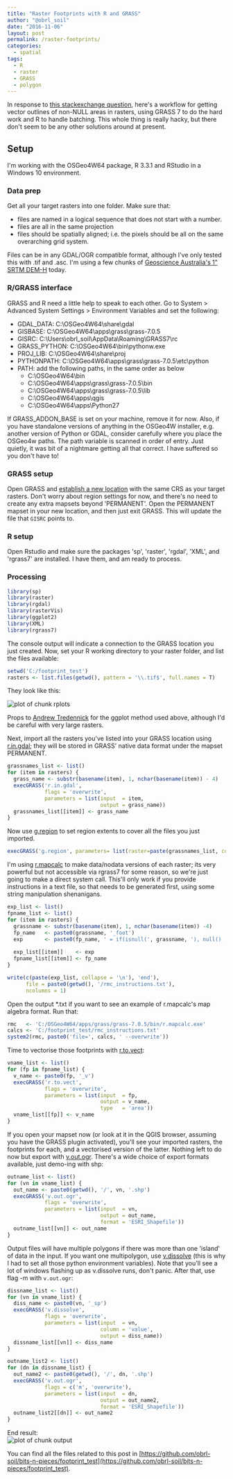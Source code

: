 ```yaml
---
title: "Raster Footprints with R and GRASS"
author: "@obrl_soil"
date: "2016-11-06"
layout: post
permalink: /raster-footprints/
categories: 
  - spatial
tags: 
  - R
  - raster
  - GRASS
  - polygon
---
```




In response to [this stackexchange question](http://gis.stackexchange.com/questions/216624/creating-a-shapefile-for-footprint-of-rasters-valid-data-areas-with-gdal), here's a workflow for getting vector outlines of non-NULL areas in rasters, using GRASS 7 to do the hard work and R to handle batching. This whole thing is really hacky, but there don't seem to be any other solutions around at present.

## Setup

I'm working with the OSGeo4W64 package, R 3.3.1 and RStudio in a Windows 10 environment.

### Data prep

Get all your target rasters into one folder. Make sure that:

* files are named in a logical sequence that does not start with a number.
* files are all in the same projection
* files should be spatially aligned; i.e. the pixels should be all on the same overarching grid system.

Files can be in any GDAL/OGR compatible format, although I've only tested this with .tif and .asc. I'm using a few chunks of [Geoscience Australia's 1" SRTM DEM-H](http://www.ga.gov.au/metadata-gateway/metadata/record/gcat_72759) today. 

### R/GRASS interface

GRASS and R need a little help to speak to each other. Go to System > Advanced System Settings > Environment Variables and set the following:

* GDAL_DATA: C:\\OSGeo4W64\\share\\gdal
* GISBASE: C:\\OSGeo4W64\\apps\\grass\\grass-7.0.5
* GISRC: C:\\Users\\obrl_soil\\AppData\\Roaming\\GRASS7\\rc
* GRASS_PYTHON: C:\\OSGeo4W64\\bin\\pythonw.exe
* PROJ_LIB: C:\\OSGeo4W64\\share\\proj
* PYTHONPATH: C:\\OSGeo4W64\\apps\\grass\\grass-7.0.5\\etc\\python
* PATH: add the following paths, in the same order as below
    + C:\\OSGeo4W64\\bin
    + C:\\OSGeo4W64\\apps\\grass\\grass-7.0.5\\bin
    + C:\\OSGeo4W64\\apps\\grass\\grass-7.0.5\\lib
    + C:\\OSGeo4W64\\apps\\qgis
    + C:\\OSGeo4W64\\apps\\Python27

If GRASS\_ADDON\_BASE is set on your machine, remove it for now. Also, if you have standalone versions of anything in the OSGeo4W installer, e.g. another version of Python or GDAL, consider carefully where you place the OSGeo4w paths. The path variable is scanned in order of entry. Just quietly, it was bit of a nightmare getting all that correct. I have suffered so you don't have to!

### GRASS setup

Open GRASS and [establish a new location](https://grasswiki.osgeo.org/wiki/GRASS_Location_Wizard) with the same CRS as your target rasters. Don't worry about region settings for now, and there's no need to create any extra mapsets beyond 'PERMANENT'. Open the PERMANENT mapset in your new location, and then just exit GRASS. This will update the file that `GISRC` points to.

### R setup

Open Rstudio and make sure the packages 'sp', 'raster', 'rgdal', 'XML', and 'rgrass7' are installed. I have them, and am ready to process.

### Processing


```r
library(sp)
library(raster)
library(rgdal)
library(rasterVis)
library(ggplot2)
library(XML)
library(rgrass7)
```

The console output will indicate a connection to the GRASS location you just created. Now, set your R working directory to your raster folder, and list the files available:


```r
setwd('C:/footprint_test')
rasters <- list.files(getwd(), pattern = '\\.tif$', full.names = T)
```
They look like this:

<img src="{{ site.url }}/images/raster-footprintsrplots-1.png" title="plot of chunk rplots" alt="plot of chunk rplots" style="display: block; margin: auto;" />

Props to [Andrew Tredennick](https://nrelscience.org/2013/05/30/this-is-how-i-did-it-mapping-in-r-with-ggplot2/) for the ggplot method used above, although I'd be careful with very large rasters.

Next, import all the rasters you've listed into your GRASS location using [r.in.gdal](https://grass.osgeo.org/grass73/manuals/r.in.gdal.html); they will be stored in GRASS' native data format under the mapset PERMANENT.


```r
grassnames_list <- list() 
for (item in rasters) {
  grass_name <- substr(basename(item), 1, nchar(basename(item)) - 4)
  execGRASS('r.in.gdal', 
            flags = 'overwrite', 
            parameters = list(input  = item,
                              output = grass_name))
  grassnames_list[[item]] <- grass_name
}
```

Now use [g.region](https://grass.osgeo.org/grass73/manuals/g.region.html) to set region extents to cover all the files you just imported. 


```r
execGRASS('g.region', parameters= list(raster=paste(grassnames_list, collapse=",")))
```

I'm using [r.mapcalc](https://grass.osgeo.org/grass73/manuals/r.mapcalc.html) to make data/nodata versions of each raster; its very powerful but not accessible via rgrass7 for some reason, so we're just going to make a direct system call. This'll only work if you provide instructions in a text file, so that needs to be generated first, using some string manipulation shenanigans.


```r
exp_list <- list()
fpname_list <- list()
for (item in rasters) {
  grassname <- substr(basename(item), 1, nchar(basename(item)) -4)
  fp_name   <- paste0(grassname, '_foot')
  exp       <- paste0(fp_name, ' = if(isnull(', grassname, '), null() , 1)')
  
  exp_list[[item]]    <- exp
  fpname_list[[item]] <- fp_name
}

write(c(paste(exp_list, collapse = '\n'), 'end'),
      file = paste0(getwd(), '/rmc_instructions.txt'),
      ncolumns = 1)
```

Open the output *.txt if you want to see an example of r.mapcalc's map algebra format. Run that:


```r
rmc   <- 'C:/OSGeo4W64/apps/grass/grass-7.0.5/bin/r.mapcalc.exe'
calcs <- 'C:/footprint_test/rmc_instructions.txt'
system2(rmc, paste0('file=', calcs, ' --overwrite'))
```

Time to vectorise those footprints with [r.to.vect](https://grass.osgeo.org/grass72/manuals/r.to.vect.html):


```r
vname_list <- list()
for (fp in fpname_list) {
  v_name <- paste0(fp, '_v')
  execGRASS('r.to.vect', 
            flags = 'overwrite',
            parameters = list(input  = fp,
                              output = v_name,
                              type   = 'area'))
  vname_list[[fp]] <- v_name
}
```

If you open your mapset now (or look at it in the QGIS browser, assuming you have the GRASS plugin activated), you'll see your imported rasters, the footprints for each, and a vectorised version of the latter. Nothing left to do now but export with [v.out.ogr](https://grass.osgeo.org/grass72/manuals/v.out.ogr.html). There's a wide choice of export formats available, just demo-ing with shp:


```r
outname_list <- list()
for (vn in vname_list) {
  out_name <- paste0(getwd(), '/', vn, '.shp')
  execGRASS('v.out.ogr', 
            flags = 'overwrite', 
            parameters = list(input  = vn,
                              output = out_name,
                              format = 'ESRI_Shapefile'))
  outname_list[[vn]] <- out_name
}
```

Output files will have multiple polygons if there was more than one 'island' of data in the input. If you want one multipolygon, use [v.dissolve](https://grass.osgeo.org/grass72/manuals/v.dissolve.html) (this is why I had to set all those python environment variables). Note that you'll see a lot of windows flashing up as v.dissolve runs, don't panic. After that, use flag -m with `v.out.ogr`:


```r
dissname_list <- list()
for (vn in vname_list) {
  diss_name <- paste0(vn, '_sp')
  execGRASS('v.dissolve', 
            flags = 'overwrite',
            parameters = list(input  = vn,
                              column = 'value',
                              output = diss_name))
  dissname_list[[vn]] <- diss_name
}

outname_list2 <- list()
for (dn in dissname_list) {
  out_name2 <- paste0(getwd(), '/', dn, '.shp')
  execGRASS('v.out.ogr', 
            flags = c('m', 'overwrite'), 
            parameters = list(input  = dn,
                              output = out_name2,
                              format = 'ESRI_Shapefile'))
  outname_list2[[dn]] <- out_name2
}
```

End result:
<img src="{{ site.url }}/images/raster-footprintsoutput-1.png" title="plot of chunk output" alt="plot of chunk output" style="display: block; margin: auto;" />

You can find all the files related to this post in [https://github.com/obrl-soil/bits-n-pieces/footprint_test](https://github.com/obrl-soil/bits-n-pieces/footprint_test).
